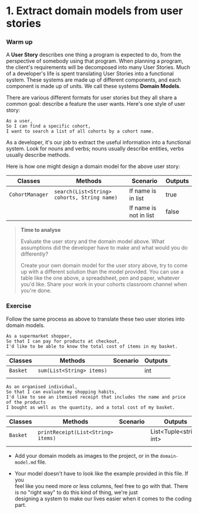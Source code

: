 # 1. Extract domain models from user stories

### Warm up

A **User Story** describes one thing a program is expected to do, from the perspective of somebody using that program. When planning a program, the client's requirements will be decomposed into many User Stories. Much of a developer's life is spent translating User Stories into a functional system. These systems are made up of different components, and each component is made up of units. We call these systems **Domain Models**.

There are various different formats for user stories but they all share a common goal: describe a feature the user wants. Here's one style of user story:

```
As a user,
So I can find a specific cohort,
I want to search a list of all cohorts by a cohort name.
```

As a developer, it's our job to extract the useful information into a functional system. Look for nouns and verbs; nouns usually describe entities, verbs usually describe methods.

Here is how one might design a domain model for the above user story:

| Classes         | Methods                                     | Scenario               | Outputs |
|-----------------|---------------------------------------------|------------------------|---------|
| `CohortManager` | `search(List<String> cohorts, String name)` | If name is in list     | true    |
|                 |                                             | If name is not in list | false   |

> **Time to analyse**
>
> Evaluate the user story and the domain model above. What assumptions did the developer have to make and what would you do differently?
> 
> Create your own domain model for the user story above, try to come up with a different solution than the model provided. You can use a table like the one above, a spreadsheet, pen and paper, whatever you'd like. Share your work in your cohorts classroom channel when you're done.

### Exercise

Follow the same process as above to translate these two user stories into domain models.

```
As a supermarket shopper,
So that I can pay for products at checkout,
I'd like to be able to know the total cost of items in my basket.
```

| Classes         | Methods                                     | Scenario               | Outputs |
|-----------------|---------------------------------------------|------------------------|---------|
| `Basket`		  | `sum(List<String> items)`					|					     | int     |
|                 |                                             |						 |		   |

```
As an organised individual,
So that I can evaluate my shopping habits,
I'd like to see an itemised receipt that includes the name and price of the products
I bought as well as the quantity, and a total cost of my basket.
```

| Classes         | Methods                                     | Scenario               | Outputs |
|-----------------|---------------------------------------------|------------------------|---------|
| `Basket`		  | `printReceipt(List<String> items)`			|						 |List<Tuple<string, int>   |
|                 |                                             |						 |		   |

- Add your domain models as images to the project, or in the `domain-model.md` file.   
	
- Your model doesn't have to look like the example provided in this file. If you   
  feel like you need more or less columns, feel free to go with that. 
  There is no "right way" to do this kind of thing, we're just   
  designing a system to make our lives easier when it comes to the coding part.
